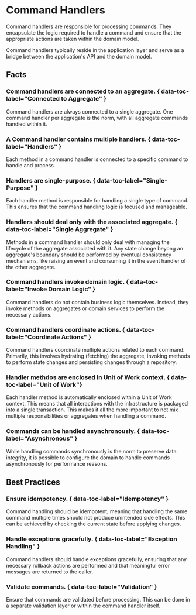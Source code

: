 # Command Handlers

Command handlers are responsible for processing commands. They encapsulate the
logic required to handle a command and ensure that the appropriate actions are
taken within the domain model.

Command handlers typically reside in the application layer and serve as a
bridge between the application's API and the domain model.

## Facts

### Command handlers are connected to an aggregate. { data-toc-label="Connected to Aggregate" }
Command handlers are always connected to a single aggregate. One command handler
per aggregate is the norm, with all aggregate commands handled within it.

### A Command handler contains multiple handlers. { data-toc-label="Handlers" }
Each method in a command handler is connected to a specific command to handle
and process.

### Handlers are single-purpose. { data-toc-label="Single-Purpose" }
Each handler method is responsible for handling a single type of command. This
ensures that the command handling logic is focused and manageable.

### Handlers should deal only with the associated aggregate. { data-toc-label="Single Aggregate" }
Methods in a command handler should only deal with managing the lifecycle of
the aggregate associated with it. Any state change beyong an aggregate's
boundary should be performed by eventual consistency mechanisms, like raising
an event and consuming it in the event handler of the other aggregate.

### Command handlers invoke domain logic. { data-toc-label="Invoke Domain Logic" }
Command handlers do not contain business logic themselves. Instead, they invoke
methods on aggregates or domain services to perform the necessary actions.

### Command handlers coordinate actions. { data-toc-label="Coordinate Actions" }
Command handlers coordinate multiple actions related to each command. Primarily,
this involves hydrating (fetching) the aggregate, invoking methods to perform
state changes and persisting changes through a repository.

### Handler methdos are enclosed in Unit of Work context. { data-toc-label="Unit of Work"}
Each handler method is automatically enclosed within a Unit of Work context.
This means that all interactions with the infrastructure is packaged into a
single transaction. This makes it all the more important to not mix multiple
responsibilities or aggregates when handling a command.

### Commands can be handled asynchronously. { data-toc-label="Asynchronous" }
While handling commands synchronously is the norm to preserve data integrity,
it is possible to configure the domain to handle commands asynchronously for
performance reasons.

## Best Practices

### Ensure idempotency. { data-toc-label="Idempotency" }
Command handling should be idempotent, meaning that handling the same command
multiple times should not produce unintended side effects. This can be achieved
by checking the current state before applying changes.

### Handle exceptions gracefully. { data-toc-label="Exception Handling" }
Command handlers should handle exceptions gracefully, ensuring that any
necessary rollback actions are performed and that meaningful error messages are
returned to the caller.

### Validate commands. { data-toc-label="Validation" }
Ensure that commands are validated before processing. This can be done in a
separate validation layer or within the command handler itself.
